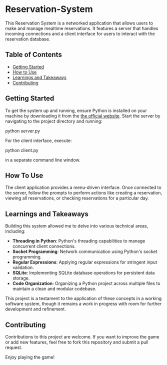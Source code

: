 # Reservation-System

This Reservation System is a networked application that allows users to make and manage mealtime reservations. It features a server that handles incoming connections and a client interface for users to interact with the reservation database.

## Table of Contents

- [Getting Started](#getting-started)
- [How to Use](#how-to-use)
- [Learnings and Takeaways](#learning-and-takeaways)
- [Contributing](#contributing)


## Getting Started
To get the system up and running, ensure Python is installed on your machine by downloading it from the [the official website](https://www.python.org/downloads/). Start the server by navigating to the project directory and running:

python server.py

For the client interface, execute:

python client.py

in a separate command line window.


## How To Use
The client application provides a menu-driven interface. Once connected to the server, follow the prompts to perform actions like creating a reservation, viewing all reservations, or checking reservations for a particular day.


## Learnings and Takeaways
Building this system allowed me to delve into various technical areas, including:

- **Threading in Python**: Python's threading capabilities to manage concurrent client connections.
- **Socket Programming**: Network communication using Python's socket programming.
- **Regular Expressions**: Applying regular expressions for stringent input validation.
- **SQLite**: Implementing SQLite database operations for persistent data storage.
- **Code Organization**: Organizing a Python project across multiple files to maintain a clean and modular codebase.

This project is a testament to the application of these concepts in a working software system, though it remains a work in progress with room for further development and refinement.


## Contributing

Contributions to this project are welcome. If you want to improve the game or add new features, feel free to fork this repository and submit a pull request.

Enjoy playing the game!
